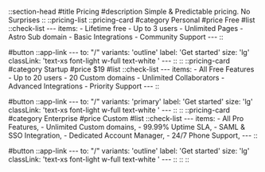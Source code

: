 ::section-head
#title
Pricing
#description
Simple & Predictable pricing. No Surprises
::
::pricing-list
  ::pricing-card
  #category
  Personal
  #price
  Free
  #list
    ::check-list
    ---
    items:
    - Lifetime free
    - Up to 3 users
    - Unlimited Pages
    - Astro Sub domain
    - Basic Integrations
    - Community Support
    ---
    ::

  #button
    ::app-link
    ---
    to: "/"
    variants: 'outline'
    label: 'Get started'
    size: 'lg'
    classLink: 'text-xs font-light w-full text-white '
    ---
    ::
  ::
  ::pricing-card
  #category
  Startup
  #price
  $19
  #list
    ::check-list
    ---
    items:
    - All Free Features
    - Up to 20 users
    - 20 Custom domains
    - Unlimited Collaborators
    - Advanced Integrations
    - Priority Support
    ---
    ::

  #button
    ::app-link
    ---
    to: "/"
    variants: 'primary'
    label: 'Get started'
    size: 'lg'
    classLink: 'text-xs font-light w-full text-white '
    ---
    ::
  ::
  ::pricing-card
  #category
  Enterprise
  #price
  Custom
  #list
    ::check-list
    ---
    items:
    - All Pro Features,
    - Unlimited Custom domains,
    - 99.99% Uptime SLA,
    - SAML & SSO Integration,
    - Dedicated Account Manager,
    - 24/7 Phone Support,
    ---
    ::

  #button
    ::app-link
    ---
    to: "/"
    variants: 'outline'
    label: 'Get started'
    size: 'lg'
    classLink: 'text-xs font-light w-full text-white '
    ---
    ::
  ::
::
